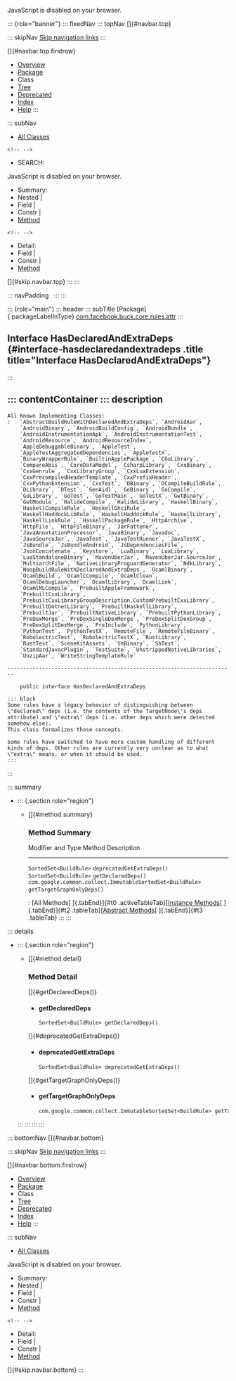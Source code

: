 <div>

JavaScript is disabled on your browser.

</div>

::: {role="banner"}
::: fixedNav
::: topNav
[]{#navbar.top}

::: skipNav
[Skip navigation links](#skip.navbar.top "Skip navigation links")
:::

[]{#navbar.top.firstrow}

-   [Overview](../../../../../../index.html)
-   [Package](package-summary.html)
-   Class
-   [Tree](package-tree.html)
-   [Deprecated](../../../../../../deprecated-list.html)
-   [Index](../../../../../../index-all.html)
-   [Help](../../../../../../help-doc.html)
:::

::: subNav
-   [All Classes](../../../../../../allclasses.html)

```{=html}
<!-- -->
```
-   SEARCH:

<div>

<div>

JavaScript is disabled on your browser.

</div>

</div>

<div>

-   Summary: 
-   Nested \| 
-   Field \| 
-   Constr \| 
-   [Method](#method.summary)

```{=html}
<!-- -->
```
-   Detail: 
-   Field \| 
-   Constr \| 
-   [Method](#method.detail)

</div>

[]{#skip.navbar.top}
:::
:::

::: navPadding
 
:::
:::

::: {role="main"}
::: header
::: subTitle
[Package]{.packageLabelInType} [com.facebook.buck.core.rules.attr](package-summary.html)
:::

## Interface HasDeclaredAndExtraDeps {#interface-hasdeclaredandextradeps .title title="Interface HasDeclaredAndExtraDeps"}
:::

::: contentContainer
::: description
-   

    All Known Implementing Classes:
    :   `AbstractBuildRuleWithDeclaredAndExtraDeps`, `AndroidAar`,
        `AndroidBinary`, `AndroidBuildConfig`, `AndroidBundle`,
        `AndroidInstrumentationApk`, `AndroidInstrumentationTest`,
        `AndroidResource`, `AndroidResourceIndex`,
        `AppleDebuggableBinary`, `AppleTest`,
        `AppleTestAggregatedDependencies`, `AppleTestX`,
        `BinaryWrapperRule`, `BuiltinApplePackage`, `CGoLibrary`,
        `CompareAbis`, `CoreDataModel`, `CsharpLibrary`, `CxxBinary`,
        `CxxGenrule`, `CxxLibraryGroup`, `CxxLuaExtension`,
        `CxxPrecompiledHeaderTemplate`, `CxxPrefixHeader`,
        `CxxPythonExtension`, `CxxTest`, `DBinary`, `DCompileBuildRule`,
        `DLibrary`, `DTest`, `GenAidl`, `GoBinary`, `GoCompile`,
        `GoLibrary`, `GoTest`, `GoTestMain`, `GoTestX`, `GwtBinary`,
        `GwtModule`, `HalideCompile`, `HalideLibrary`, `HaskellBinary`,
        `HaskellCompileRule`, `HaskellGhciRule`,
        `HaskellHaddockLibRule`, `HaskellHaddockRule`, `HaskellLibrary`,
        `HaskellLinkRule`, `HaskellPackageRule`, `HttpArchive`,
        `HttpFile`, `HttpFileBinary`, `JarFattener`,
        `JavaAnnotationProcessor`, `JavaBinary`, `Javadoc`,
        `JavaSourceJar`, `JavaTest`, `JavaTestRunner`, `JavaTestX`,
        `JsBundle`, `JsBundleAndroid`, `JsDependenciesFile`,
        `JsonConcatenate`, `Keystore`, `LuaBinary`, `LuaLibrary`,
        `LuaStandaloneBinary`, `MavenUberJar`, `MavenUberJar.SourceJar`,
        `MultiarchFile`, `NativeLibraryProguardGenerator`, `NdkLibrary`,
        `NoopBuildRuleWithDeclaredAndExtraDeps`, `OcamlBinary`,
        `OcamlBuild`, `OcamlCCompile`, `OcamlClean`,
        `OcamlDebugLauncher`, `OcamlLibrary`, `OcamlLink`,
        `OcamlMLCompile`, `PrebuiltAppleFramework`,
        `PrebuiltCxxLibrary`,
        `PrebuiltCxxLibraryGroupDescription.CustomPrebuiltCxxLibrary`,
        `PrebuiltDotnetLibrary`, `PrebuiltHaskellLibrary`,
        `PrebuiltJar`, `PrebuiltNativeLibrary`, `PrebuiltPythonLibrary`,
        `PreDexMerge`, `PreDexSingleDexMerge`, `PreDexSplitDexGroup`,
        `PreDexSplitDexMerge`, `PreInclude`, `PythonLibrary`,
        `PythonTest`, `PythonTestX`, `RemoteFile`, `RemoteFileBinary`,
        `RobolectricTest`, `RobolectricTestX`, `RustLibrary`,
        `RustTest`, `SceneKitAssets`, `ShBinary`, `ShTest`,
        `StandardJavacPlugin`, `TestSuite`, `UnstrippedNativeLibraries`,
        `UnzipAar`, `WriteStringTemplateRule`

    ------------------------------------------------------------------------

        public interface HasDeclaredAndExtraDeps

    ::: block
    Some rules have a legacy behavior of distinguishing between
    \"declared\" deps (i.e. the contents of the TargetNode\'s deps
    attribute) and \"extra\" deps (i.e. other deps which were detected
    somehow else).
    This class formalizes those concepts.

    Some rules have switched to have more custom handling of different
    kinds of deps. Other rules are currently very unclear as to what
    \"extra\" means, or when it should be used.
    :::
:::

::: summary
-   ::: {.section role="region"}
    -   []{#method.summary}

        ### Method Summary

          Modifier and Type                                           Method                       Description
          ----------------------------------------------------------- ---------------------------- -------------
          `SortedSet<BuildRule>`                                      `deprecatedGetExtraDeps()`    
          `SortedSet<BuildRule>`                                      `getDeclaredDeps()`           
          `com.google.common.collect.ImmutableSortedSet<BuildRule>`   `getTargetGraphOnlyDeps()`    

          : [All Methods[ ]{.tabEnd}]{#t0 .activeTableTab}[[Instance
          Methods](javascript:show(2);)[ ]{.tabEnd}]{#t2
          .tableTab}[[Abstract
          Methods](javascript:show(4);)[ ]{.tabEnd}]{#t3 .tableTab}
    :::
:::

::: details
-   ::: {.section role="region"}
    -   []{#method.detail}

        ### Method Detail

        []{#getDeclaredDeps()}

        -   #### getDeclaredDeps

            ``` methodSignature
            SortedSet<BuildRule> getDeclaredDeps()
            ```

        []{#deprecatedGetExtraDeps()}

        -   #### deprecatedGetExtraDeps

            ``` methodSignature
            SortedSet<BuildRule> deprecatedGetExtraDeps()
            ```

        []{#getTargetGraphOnlyDeps()}

        -   #### getTargetGraphOnlyDeps

            ``` methodSignature
            com.google.common.collect.ImmutableSortedSet<BuildRule> getTargetGraphOnlyDeps()
            ```
    :::
:::
:::
:::

::: bottomNav
[]{#navbar.bottom}

::: skipNav
[Skip navigation links](#skip.navbar.bottom "Skip navigation links")
:::

[]{#navbar.bottom.firstrow}

-   [Overview](../../../../../../index.html)
-   [Package](package-summary.html)
-   Class
-   [Tree](package-tree.html)
-   [Deprecated](../../../../../../deprecated-list.html)
-   [Index](../../../../../../index-all.html)
-   [Help](../../../../../../help-doc.html)
:::

::: subNav
-   [All Classes](../../../../../../allclasses.html)

<div>

<div>

JavaScript is disabled on your browser.

</div>

</div>

<div>

-   Summary: 
-   Nested \| 
-   Field \| 
-   Constr \| 
-   [Method](#method.summary)

```{=html}
<!-- -->
```
-   Detail: 
-   Field \| 
-   Constr \| 
-   [Method](#method.detail)

</div>

[]{#skip.navbar.bottom}
:::
